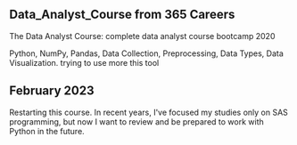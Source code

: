 ## Data_Analyst_Course from 365 Careers 
The Data Analyst Course: complete data analyst course bootcamp 2020

Python, NumPy, Pandas, Data Collection, Preprocessing, Data Types, Data Visualization.
trying to use more this tool


## February 2023
Restarting this course. 
In recent years, I've focused my studies only on SAS programming, but now I want to review and be prepared to work with Python in the future.
